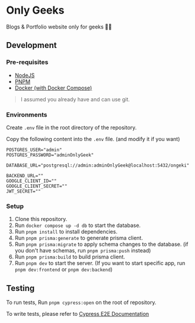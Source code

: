 # Only Geeks

Blogs & Portfolio website only for geeks 👨‍💻

## Development

### Pre-requisites

- [NodeJS](https://nodejs.org/en)
- [PNPM](https://pnpm.io/)
- [Docker (with Docker Compose)](https://www.docker.com/)

> I assumed you already have and can use git.

### Environments

Create `.env` file in the root directory of the repository.

Copy the following content into the `.env` file. (and modify it if you want)

```env
POSTGRES_USER="admin"
POSTGRES_PASSWORD="adminOnlyGeek"

DATABASE_URL="postgresql://admin:adminOnlyGeek@localhost:5432/ongeki"

BACKEND_URL=""
GOOGLE_CLIENT_ID=""
GOOGLE_CLIENT_SECRET=""
JWT_SECRET=""
```

### Setup

1. Clone this repository.
2. Run `docker compose up -d db` to start the database.
3. Run `pnpm install` to install dependencies.
4. Run `pnpm prisma:generate` to generate prisma client.
5. Run `pnpm prisma:migrate` to apply schema changes to the database. (if you don't have schemas, run `pnpm prisma:push` instead)
6. Run `pnpm prisma:build` to build prisma client.
7. Run `pnpm dev` to start the server. (If you want to start specific app, run `pnpm dev:frontend` or `pnpm dev:backend`)

## Testing

To run tests, Run `pnpm cypress:open` on the root of repository.

To write tests, please refer to [Cypress E2E Documentation](https://docs.cypress.io/app/end-to-end-testing/testing-your-app)
